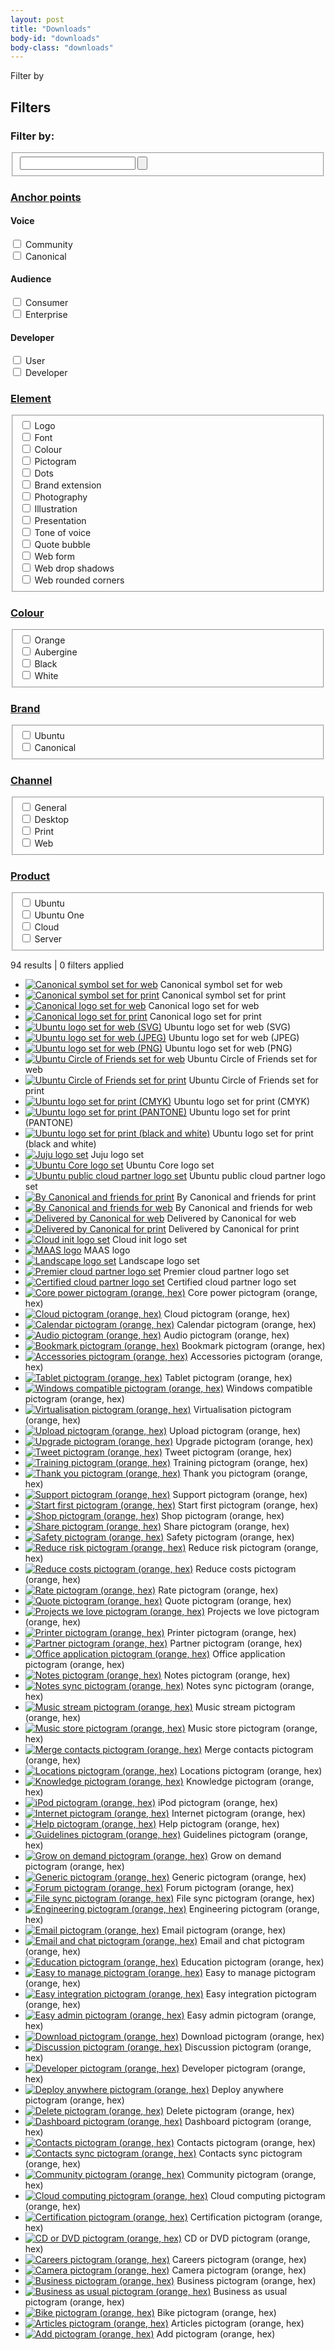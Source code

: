 ```yaml
---
layout: post
title: "Downloads"
body-id: "downloads"
body-class: "downloads"
---
```


<div class="row no-border">
<span class="filter-toggle">Filter by</span>
<div class="three-col filter">
<h2>Filters</h2>
<form id="form-filter-search" action="downloads" method="get" class="hidden">
<h3>Filter by:</h3>
<fieldset >
<input type="text" name="search" value="" />
<input type="submit" name="submit" value="" />
</fieldset>
</form>
<div id="accordion">
<h3><a href="downloads#">Anchor points</a></h3>
<div>
<h4>Voice</h4>
<input id="voice-community" type="checkbox" />
<label for="voice-community">Community</label><br/>
<input id="voice-canonical" type="checkbox" />
<label for="voice-canonical">Canonical</label><br/>

<h4>Audience</h4>
<input id="audience-consumer" type="checkbox" />
<label for="audience-consumer">Consumer</label><br/>
<input id="audience-enterprise" type="checkbox" />
<label for="audience-enterprise">Enterprise</label><br/>

<h4>Developer</h4>
<input id="developer-user" type="checkbox" />
<label for="developer-user">User</label><br/>
<input id="developer-developer" type="checkbox" />
<label for="developer-developer">Developer</label><br/>
</div>
<h3><a href="downloads#" class="slideless">Element</a></h3>
<div>
<fieldset>
<input id="element-logo" type="checkbox" />
<label for="element-logo">Logo</label><br/>
<input id="element-font" type="checkbox" />
<label for="element-font">Font</label><br/>
<input id="element-colour" type="checkbox" />
<label for="element-colour">Colour</label><br/>
<input id="element-pictogram" type="checkbox" />
<label for="element-pictogram">Pictogram</label><br/>
<input id="element-dots" type="checkbox" />
<label for="element-dots">Dots</label><br/>
<input id="element-extension" type="checkbox" />
<label for="element-extension">Brand extension</label><br/>
<input id="element-photography" type="checkbox" />
<label for="element-photography">Photography</label><br/>
<input id="element-illustration" type="checkbox" />
<label for="element-illustration">Illustration</label><br/>
<input id="element-presentation" type="checkbox" />
<label for="element-presentation">Presentation</label><br/>
<input id="element-voice" type="checkbox" />
<label for="element-voice">Tone of voice</label><br/>
<input id="element-bubble" type="checkbox" />
<label for="element-bubble">Quote bubble</label><br/>
<input id="element-form" type="checkbox" />
<label for="element-form">Web form</label><br/>
<input id="element-shadow" type="checkbox" />
<label for="element-shadow">Web drop shadows</label><br/>
<input id="element-corner" type="checkbox" />
<label for="element-corner">Web rounded corners</label><br/>
</fieldset>
</div>

<h3><a href="downloads#" class="slideless">Colour</a></h3>
<div>
<fieldset>
<input id="colour-orange" type="checkbox" />
<label for="colour-orange">Orange</label><br/>
<input id="colour-aubergine" type="checkbox" />
<label for="colour-aubergine">Aubergine</label><br/>
<input id="colour-black" type="checkbox" />
<label for="colour-black">Black</label><br/>
<input id="colour-white" type="checkbox" />
<label for="colour-white">White</label>
</fieldset>
</div>

<h3><a href="downloads#" class="slideless">Brand</a></h3>
<div>
<fieldset>
<input id="brand-ubuntu" type="checkbox" />
<label for="brand-ubuntu">Ubuntu</label><br/>
<input id="brand-canonical" type="checkbox" />
<label for="brand-canonical">Canonical</label>
</fieldset>
</div>

<h3><a href="downloads#" class="slideless">Channel</a></h3>
<div>
<fieldset>
<input id="channel-general" type="checkbox" />
<label for="channel-general">General</label><br/>
<input id="channel-desktop" type="checkbox" />
<label for="channel-desktop">Desktop</label><br/>
<input id="channel-print" type="checkbox" />
<label for="channel-print">Print</label><br/>
<input id="channel-web" type="checkbox" />
<label for="channel-web">Web</label>
</fieldset>
</div>

<h3><a href="downloads#" class="slideless">Product</a></h3>
<div>
<fieldset>
<input id="product-ubuntu" type="checkbox" />
<label for="product-ubuntu">Ubuntu</label><br/>
<input id="product-one" type="checkbox" />
<label for="product-one">Ubuntu One</label><br/>
<input id="product-cloud" type="checkbox" />
<label for="product-cloud">Cloud</label><br/>
<input id="product-server" type="checkbox" />
<label for="product-server">Server</label>
</fieldset>
</div>
</div>     </div>

<div id="loop-downloads" class="nine-col last-col">
<div id="loop-status" class="clearfix">
<p><span>94 results</span> | <span class="filters-total">0</span> filters applied</p>
<ol class="filters-list"></ol>
</div>
<ul class="loop-results clearfix">
<li><a href="https://assets.ubuntu.com/v1/d8a99c78-canonical-symbol-set-web.zip"><img src="https://assets.ubuntu.com/v1/40b8122a-logo-canonical_symbol-aubergine-hex-140x140.png" alt="Canonical symbol set for web" class="brand-canonical channel-web element-logo voice-canonical" /></a> Canonical symbol set for web</li>
<li><a href="https://assets.ubuntu.com/v1/4169a957-canonical-symbol-set-print.zip"><img src="https://assets.ubuntu.com/v1/40b8122a-logo-canonical_symbol-aubergine-hex-140x140.png" alt="Canonical symbol set for print" class="brand-canonical channel-print element-logo voice-canonical" /></a> Canonical symbol set for print</li>
<li><a href="https://assets.ubuntu.com/v1/97572090-canonical-logo-set-web.zip"><img src="https://assets.ubuntu.com/v1/3bcb5240-canonical-brandmark-thumb.png" alt="Canonical logo set for web" class="brand-canonical channel-web element-logo voice-canonical" /></a> Canonical logo set for web</li>
<li><a href="https://assets.ubuntu.com/v1/0200142f-canonical-logo-set-print.zip"><img src="https://assets.ubuntu.com/v1/3bcb5240-canonical-brandmark-thumb.png" alt="Canonical logo set for print" class="brand-canonical channel-print element-logo voice-canonical" /></a> Canonical logo set for print</li>
<li><a href="https://assets.ubuntu.com/v1/dadd6478-ubuntu-logo-set-svg-web.zip"><img src="https://assets.ubuntu.com/v1/048f7fde-ubuntu_black-orange_hex.jpg" alt="Ubuntu logo set for web (SVG)" class="brand-ubuntu channel-web element-logo product-ubuntu" /></a> Ubuntu logo set for web (SVG)</li>
<li><a href="https://assets.ubuntu.com/v1/37139f5f-ubuntu-logo-set-jpeg-web.zip"><img src="https://assets.ubuntu.com/v1/048f7fde-ubuntu_black-orange_hex.jpg" alt="Ubuntu logo set for web (JPEG)" class="brand-ubuntu channel-web element-logo product-ubuntu" /></a> Ubuntu logo set for web (JPEG)</li>
<li><a href="https://assets.ubuntu.com/v1/e34596a3-ubuntu-logo-set-png-web.zip"><img src="https://assets.ubuntu.com/v1/048f7fde-ubuntu_black-orange_hex.jpg" alt="Ubuntu logo set for web (PNG)" class="brand-ubuntu channel-web element-logo product-ubuntu" /></a> Ubuntu logo set for web (PNG)</li>
<li><a href="https://assets.ubuntu.com/v1/e7f5fd54-circle-of-friends-set-web.zip"><img src="https://assets.ubuntu.com/v1/1be42010-cof_orange_hex.jpg" alt="Ubuntu Circle of Friends set for web" class="brand-ubuntu channel-web element-logo product-ubuntu" /></a> Ubuntu Circle of Friends set for web</li>
<li><a href="https://assets.ubuntu.com/v1/7a0afc53-circle-of-friends-set-print.zip"><img src="https://assets.ubuntu.com/v1/1be42010-cof_orange_hex.jpg" alt="Ubuntu Circle of Friends set for print" class="brand-ubuntu channel-print element-logo product-ubuntu" /></a> Ubuntu Circle of Friends set for print</li>
<li><a href="https://assets.ubuntu.com/v1/7b35e0e0-ubuntu-logo-set-cmyk-print.zip"><img src="https://assets.ubuntu.com/v1/7426ea30-ubuntu-logo-set.png" alt="Ubuntu logo set for print (CMYK)" class="brand-ubuntu element-logo product-ubuntu" /></a> Ubuntu logo set for print (CMYK)</li>
<li><a href="https://assets.ubuntu.com/v1/d2e261d0-ubuntu-logo-set-pantone-print.zip"><img src="https://assets.ubuntu.com/v1/7426ea30-ubuntu-logo-set.png" alt="Ubuntu logo set for print (PANTONE)" class="brand-ubuntu channel-print element-logo product-ubuntu" /></a> Ubuntu logo set for print (PANTONE)</li>
<li><a href="https://assets.ubuntu.com/v1/6795cc2e-ubuntu-logo-set-black-white-print.zip"><img src="https://assets.ubuntu.com/v1/cedf583d-ubuntu-logo-set-black.png" alt="Ubuntu logo set for print (black and white)" class="brand-ubuntu channel-print colour-black colour-white element-logo product-ubuntu" /></a> Ubuntu logo set for print (black and white)</li>
<li><a href="https://assets.ubuntu.com/v1/a14dcb39-6a.-JUJU_BRANDMARK_AW.zip"><img src="https://assets.ubuntu.com/v1/4a98c944-juju_black-orange_hex.png" alt="Juju logo set" class="audience-enterprise channel-print channel-web element-logo voice-canonical" /></a> Juju logo set</li>
<li><a href="https://assets.ubuntu.com/v1/46a54d90-UBUNTU_CORE_LOGO.zip"><img src="https://assets.ubuntu.com/v1/1519d940-core_black-orange_st_hex.png" alt="Ubuntu Core logo set" class="audience-enterprise brand-ubuntu channel-print channel-web colour-black colour-orange colour-white developer-developer element-logo element-pictogram product-ubuntu product-cloud voice-canonical" /></a> Ubuntu Core logo set</li>
<li><a href="https://assets.ubuntu.com/v1/d1a3fc28-public_cloud_partner.zip"><img src="https://assets.ubuntu.com/v1/4a3d54c7-public_cloud_partner_hex.gif" alt="Ubuntu public cloud partner logo set" class="audience-enterprise brand-ubuntu channel-print channel-web colour-orange colour-white element-extension element-logo product-cloud voice-canonical" /></a> Ubuntu public cloud partner logo set</li>
<li><a href="https://assets.ubuntu.com/v1/cce4bc47-by-Canonical-and-friends-print.zip"><img src="https://assets.ubuntu.com/v1/36911e04-canonical-friends_orange_hex-140x140.jpg" alt="By Canonical and friends for print" class="audience-consumer audience-enterprise brand-canonical brand-ubuntu channel-desktop channel-general channel-print colour-black colour-orange colour-white developer-developer developer-user element-logo voice-canonical voice-community" /></a> By Canonical and friends for print</li>
<li><a href="https://assets.ubuntu.com/v1/0da538f8-by-Canonical-and-friends-web.zip"><img src="https://assets.ubuntu.com/v1/36911e04-canonical-friends_orange_hex-140x140.jpg" alt="By Canonical and friends for web" class="audience-consumer audience-enterprise brand-canonical brand-ubuntu channel-desktop channel-general channel-web colour-black colour-orange colour-white developer-developer developer-user element-logo product-ubuntu voice-canonical voice-community" /></a> By Canonical and friends for web</li>
<li><a href="https://assets.ubuntu.com/v1/d0a6795d-delivered-by-canonical-for-web-2.zip"><img src="https://assets.ubuntu.com/v1/c7e94712-delivered-by_orange_hex1-140x140.png" alt="Delivered by Canonical for web" class="audience-consumer audience-enterprise brand-canonical brand-ubuntu channel-desktop channel-general channel-web colour-black colour-orange colour-white developer-developer developer-user element-logo voice-canonical voice-community" /></a> Delivered by Canonical for web</li>
<li><a href="https://assets.ubuntu.com/v1/332c8e90-delivered-by-canonical-for-print.zip"><img src="https://assets.ubuntu.com/v1/c7e94712-delivered-by_orange_hex1-140x140.png" alt="Delivered by Canonical for print" class="audience-consumer audience-enterprise brand-canonical brand-ubuntu channel-desktop channel-general channel-print colour-black colour-orange colour-white developer-developer developer-user element-logo voice-canonical voice-community" /></a> Delivered by Canonical for print</li>
<li><a href="https://assets.ubuntu.com/v1/16745b83-cloud-init-logo.zip"><img src="https://assets.ubuntu.com/v1/16175fab-cloud-init-logo-140x140.gif" alt="Cloud init logo set" class="audience-enterprise brand-ubuntu channel-print channel-web colour-black colour-orange colour-white developer-developer element-logo product-cloud voice-community" /></a> Cloud init logo set</li>
<li><a href="https://assets.ubuntu.com/v1/b5728928-MAAS_orange_white_horizontal_hex1.svg"><img src="https://assets.ubuntu.com/v1/b5728928-MAAS_orange_white_horizontal_hex1.svg" alt="MAAS logo" class="audience-enterprise brand-ubuntu channel-web colour-orange colour-white element-logo product-cloud" /></a> MAAS logo</li>
<li><a href="https://assets.ubuntu.com/v1/9005f7df-11.-LANDSCAPE_LOGO_AW.zip"><img src="https://assets.ubuntu.com/v1/c4262363-landscape_orange_hex.png" alt="Landscape logo set" class="audience-enterprise channel-print channel-web element-logo voice-canonical" /></a> Landscape logo set</li>
<li><a href="https://assets.ubuntu.com/v1/f943bd68-Premier_cloud_partner.zip"><img src="https://assets.ubuntu.com/v1/58eb7b72-premier_cloud_partner_hex-140x140.png" alt="Premier cloud partner logo set" class="audience-enterprise brand-ubuntu channel-print channel-web element-extension element-logo product-cloud voice-canonical" /></a> Premier cloud partner logo set</li>
<li><a href="https://assets.ubuntu.com/v1/cab126fd-Certified_cloud_partner.zip"><img src="https://assets.ubuntu.com/v1/fdb6fbf9-certified_cloud_partner_hex-140x140.png" alt="Certified cloud partner logo set" class="audience-enterprise brand-ubuntu channel-print channel-web element-extension element-logo product-cloud voice-canonical" /></a> Certified cloud partner logo set</li>
<li><a href="https://assets.ubuntu.com/v1/f68d8303-pictogram-core_power-orange.svg"><img src="https://assets.ubuntu.com/v1/f68d8303-pictogram-core_power-orange.svg" alt="Core power pictogram (orange, hex)" class="channel-general colour-orange element-pictogram" /></a> Core power pictogram (orange, hex)</li>
<li><a href="https://assets.ubuntu.com/v1/69eecceb-pictogram-cloud-orange.svg"><img src="https://assets.ubuntu.com/v1/69eecceb-pictogram-cloud-orange.svg" title="Cloud pictogram (orange, hex)" alt="Cloud pictogram (orange, hex)" class="channel-general colour-orange element-pictogram" alt="Cloud pictogram (orange, hex)" /></a> Cloud pictogram (orange, hex)</li>
<li><a href="https://assets.ubuntu.com/v1/b66d7752-pictogram-calendar-orange.svg"><img src="https://assets.ubuntu.com/v1/b66d7752-pictogram-calendar-orange.svg" alt="Calendar pictogram (orange, hex)" class="channel-general colour-orange element-pictogram" /></a> Calendar pictogram (orange, hex)</li>
<li><a href="https://assets.ubuntu.com/v1/aec4e944-pictogram-audio-orange.svg"><img src="https://assets.ubuntu.com/v1/aec4e944-pictogram-audio-orange.svg" alt="Audio pictogram (orange, hex)" class="channel-general colour-orange element-pictogram" /></a> Audio pictogram (orange, hex)</li>
<li><a href="https://assets.ubuntu.com/v1/5f075201-pictogram-bookmark-orange.svg"><img src="https://assets.ubuntu.com/v1/5f075201-pictogram-bookmark-orange.svg" alt="Bookmark pictogram (orange, hex)" class="channel-general colour-orange element-pictogram" /></a> Bookmark pictogram (orange, hex)</li>
<li><a href="https://assets.ubuntu.com/v1/b1bb4879-pictogram-accessories-orange.svg"><img src="https://assets.ubuntu.com/v1/b1bb4879-pictogram-accessories-orange.svg" alt="Accessories pictogram (orange, hex)" class="brand-ubuntu channel-general colour-orange element-pictogram" /></a> Accessories pictogram (orange, hex)</li>
<li><a href="https://assets.ubuntu.com/v1/223ea29f-pictogram-tablet-orange.svg"><img src="https://assets.ubuntu.com/v1/223ea29f-pictogram-tablet-orange.svg" alt="Tablet pictogram (orange, hex)" class="channel-web colour-orange element-pictogram" /></a> Tablet pictogram (orange, hex)</li>
<li><a href="https://assets.ubuntu.com/v1/d7c810c6-pictogram-windows_compatible-orange.svg"><img src="https://assets.ubuntu.com/v1/d7c810c6-pictogram-windows_compatible-orange.svg" alt="Windows compatible pictogram (orange, hex)" class="channel-web colour-orange element-pictogram" /></a> Windows compatible pictogram (orange, hex)</li>
<li><a href="https://assets.ubuntu.com/v1/879c852e-pictogram-virtualisation.svg"><img src="https://assets.ubuntu.com/v1/879c852e-pictogram-virtualisation.svg" alt="Virtualisation pictogram (orange, hex)" class="channel-web colour-orange element-pictogram" /></a> Virtualisation pictogram (orange, hex)</li>
<li><a href="https://assets.ubuntu.com/v1/2ffbc5f2-pictogram-upload-orange.svg"><img src="https://assets.ubuntu.com/v1/2ffbc5f2-pictogram-upload-orange.svg" alt="Upload pictogram (orange, hex)" class="channel-web colour-orange element-pictogram" /></a> Upload pictogram (orange, hex)</li>
<li><a href="https://assets.ubuntu.com/v1/f4080033-pictogram-upgrade-orange.svg"><img src="https://assets.ubuntu.com/v1/f4080033-pictogram-upgrade-orange.svg" alt="Upgrade pictogram (orange, hex)" class="channel-web colour-orange element-pictogram" /></a> Upgrade pictogram (orange, hex)</li>
<li><a href="https://assets.ubuntu.com/v1/3083604b-pictogram-tweet-orange.svg"><img src="https://assets.ubuntu.com/v1/3083604b-pictogram-tweet-orange.svg" alt="Tweet pictogram (orange, hex)" class="channel-web colour-orange element-pictogram" /></a> Tweet pictogram (orange, hex)</li>
<li><a href="https://assets.ubuntu.com/v1/6b053d72-pictogram-training-orange.svg"><img src="https://assets.ubuntu.com/v1/6b053d72-pictogram-training-orange.svg" alt="Training pictogram (orange, hex)" class="channel-web colour-orange element-pictogram" /></a> Training pictogram (orange, hex)</li>
<li><a href="https://assets.ubuntu.com/v1/b51433a2-pictogram-thank_you-orange.svg"><img src="https://assets.ubuntu.com/v1/b51433a2-pictogram-thank_you-orange.svg" alt="Thank you pictogram (orange, hex)" class="channel-web colour-orange element-pictogram" /></a> Thank you pictogram (orange, hex)</li>
<li><a href="https://assets.ubuntu.com/v1/e60711e6-pictogram-support-orange.svg"><img src="https://assets.ubuntu.com/v1/e60711e6-pictogram-support-orange.svg" alt="Support pictogram (orange, hex)" class="channel-web colour-orange element-pictogram" /></a> Support pictogram (orange, hex)</li>
<li><a href="https://assets.ubuntu.com/v1/598ccd75-pictogram-start_first-orange.svg"><img src="https://assets.ubuntu.com/v1/598ccd75-pictogram-start_first-orange.svg" alt="Start first pictogram (orange, hex)" class="channel-web colour-orange element-pictogram" /></a> Start first pictogram (orange, hex)</li>
<li><a href="https://assets.ubuntu.com/v1/e70884db-pictogram-shop-orange.svg"><img src="https://assets.ubuntu.com/v1/e70884db-pictogram-shop-orange.svg" alt="Shop pictogram (orange, hex)" class="channel-web colour-orange element-pictogram" /></a> Shop pictogram (orange, hex)</li>
<li><a href="https://assets.ubuntu.com/v1/85d219a8-pictogram-share-orange.svg"><img src="https://assets.ubuntu.com/v1/85d219a8-pictogram-share-orange.svg" alt="Share pictogram (orange, hex)" class="channel-web colour-orange element-pictogram" /></a> Share pictogram (orange, hex)</li>
<li><a href="https://assets.ubuntu.com/v1/16e21217-pictogram-safety-orange.svg"><img src="https://assets.ubuntu.com/v1/16e21217-pictogram-safety-orange.svg" alt="Safety pictogram (orange, hex)" class="channel-web colour-orange element-pictogram" /></a> Safety pictogram (orange, hex)</li>
<li><a href="https://assets.ubuntu.com/v1/67d43e01-pictogram-reduce_risk-orange.svg"><img src="https://assets.ubuntu.com/v1/67d43e01-pictogram-reduce_risk-orange.svg" alt="Reduce risk pictogram (orange, hex)" class="channel-web colour-orange element-pictogram" /></a> Reduce risk pictogram (orange, hex)</li>
<li><a href="https://assets.ubuntu.com/v1/b5d0d631-pictogram-reduce_costs-orange.svg"><img src="https://assets.ubuntu.com/v1/b5d0d631-pictogram-reduce_costs-orange.svg" alt="Reduce costs pictogram (orange, hex)" class="channel-web colour-orange element-pictogram" /></a> Reduce costs pictogram (orange, hex)</li>
<li><a href="https://assets.ubuntu.com/v1/488a496b-pictogram-rate-orange.svg"><img src="https://assets.ubuntu.com/v1/488a496b-pictogram-rate-orange.svg" alt="Rate pictogram (orange, hex)" class="channel-web colour-orange element-pictogram" /></a> Rate pictogram (orange, hex)</li>
<li><a href="https://assets.ubuntu.com/v1/4cf926fd-pictogram-quote-orange.svg"><img src="https://assets.ubuntu.com/v1/4cf926fd-pictogram-quote-orange.svg" alt="Quote pictogram (orange, hex)" class="channel-web colour-orange element-pictogram element-bubble" /></a> Quote pictogram (orange, hex)</li>
<li><a href="https://assets.ubuntu.com/v1/9cdbc37a-pictogram-projects_we_love-orange.svg"><img src="https://assets.ubuntu.com/v1/9cdbc37a-pictogram-projects_we_love-orange.svg" alt="Projects we love pictogram (orange, hex)" class="channel-web colour-orange element-pictogram" /></a> Projects we love pictogram (orange, hex)</li>
<li><a href="https://assets.ubuntu.com/v1/7dc9afb1-pictogram-printer-orange.svg"><img src="https://assets.ubuntu.com/v1/7dc9afb1-pictogram-printer-orange.svg" alt="Printer pictogram (orange, hex)" class="channel-web colour-orange element-pictogram" /></a> Printer pictogram (orange, hex)</li>
<li><a href="https://assets.ubuntu.com/v1/f6dcc14d-pictogram-partner-orange.svg"><img src="https://assets.ubuntu.com/v1/f6dcc14d-pictogram-partner-orange.svg" alt="Partner pictogram (orange, hex)" class="channel-web colour-orange element-pictogram" /></a> Partner pictogram (orange, hex)</li>
<li><a href="https://assets.ubuntu.com/v1/d40d2839-pictogram-office_application-orange.svg"><img src="https://assets.ubuntu.com/v1/d40d2839-pictogram-office_application-orange.svg" alt="Office application pictogram (orange, hex)" class="channel-web colour-orange element-pictogram" /></a> Office application pictogram (orange, hex)</li>
<li><a href="https://assets.ubuntu.com/v1/70fe4340-pictogram-notes-orange.svg"><img src="https://assets.ubuntu.com/v1/70fe4340-pictogram-notes-orange.svg" alt="Notes pictogram (orange, hex)" class="channel-web colour-orange element-pictogram" /></a> Notes pictogram (orange, hex)</li>
<li><a href="https://assets.ubuntu.com/v1/e233b34b-pictogram-notes_sync-orange.svg"><img src="https://assets.ubuntu.com/v1/e233b34b-pictogram-notes_sync-orange.svg" alt="Notes sync pictogram (orange, hex)" class="channel-web colour-orange element-pictogram" /></a> Notes sync pictogram (orange, hex)</li>
<li><a href="https://assets.ubuntu.com/v1/f0bca6b1-pictogram-music_stream-orange.svg"><img src="https://assets.ubuntu.com/v1/f0bca6b1-pictogram-music_stream-orange.svg" alt="Music stream pictogram (orange, hex)" class="channel-web colour-orange element-pictogram" /></a> Music stream pictogram (orange, hex)</li>
<li><a href="https://assets.ubuntu.com/v1/805259c8-pictogram-music_store-orange.svg"><img src="https://assets.ubuntu.com/v1/805259c8-pictogram-music_store-orange.svg" alt="Music store pictogram (orange, hex)" class="channel-web colour-orange element-pictogram" /></a> Music store pictogram (orange, hex)</li>
<li><a href="https://assets.ubuntu.com/v1/cda9b77e-pictogram-merge_contacts-orange.svg"><img src="https://assets.ubuntu.com/v1/cda9b77e-pictogram-merge_contacts-orange.svg" alt="Merge contacts pictogram (orange, hex)" class="channel-web colour-orange element-pictogram" /></a> Merge contacts pictogram (orange, hex)</li>
<li><a href="https://assets.ubuntu.com/v1/c717efde-pictogram-locations-orange.svg"><img src="https://assets.ubuntu.com/v1/c717efde-pictogram-locations-orange.svg" alt="Locations pictogram (orange, hex)" class="channel-web colour-orange element-pictogram" /></a> Locations pictogram (orange, hex)</li>
<li><a href="https://assets.ubuntu.com/v1/4ab63f20-pictogram-knowledge-orange.svg"><img src="https://assets.ubuntu.com/v1/4ab63f20-pictogram-knowledge-orange.svg" alt="Knowledge pictogram (orange, hex)" class="channel-web colour-orange element-pictogram" /></a> Knowledge pictogram (orange, hex)</li>
<li><a href="https://assets.ubuntu.com/v1/b7e683d8-pictogram-ipod-orange.svg"><img src="https://assets.ubuntu.com/v1/b7e683d8-pictogram-ipod-orange.svg" alt="iPod pictogram (orange, hex)" class="channel-web colour-orange element-pictogram" /></a> iPod pictogram (orange, hex)</li>
<li><a href="https://assets.ubuntu.com/v1/c37a4f6c-pictogram-internet-orange.svg"><img src="https://assets.ubuntu.com/v1/c37a4f6c-pictogram-internet-orange.svg" alt="Internet pictogram (orange, hex)" class="channel-web colour-orange element-pictogram" /></a> Internet pictogram (orange, hex)</li>
<li><a href="https://assets.ubuntu.com/v1/90eb86bf-pictogram-help-orange.svg"><img src="https://assets.ubuntu.com/v1/90eb86bf-pictogram-help-orange.svg" alt="Help pictogram (orange, hex)" class="channel-web colour-orange element-pictogram" /></a> Help pictogram (orange, hex)</li>
<li><a href="https://assets.ubuntu.com/v1/9c92c6f2-pictogram-guidelines-orange.svg"><img src="https://assets.ubuntu.com/v1/9c92c6f2-pictogram-guidelines-orange.svg" alt="Guidelines pictogram (orange, hex)" class="channel-web colour-orange element-pictogram" /></a> Guidelines pictogram (orange, hex)</li>
<li><a href="https://assets.ubuntu.com/v1/2e434aff-pictogram-grow_on_demand-orange.svg"><img src="https://assets.ubuntu.com/v1/2e434aff-pictogram-grow_on_demand-orange.svg" alt="Grow on demand pictogram (orange, hex)" class="channel-web colour-orange element-pictogram" /></a> Grow on demand pictogram (orange, hex)</li>
<li><a href="https://assets.ubuntu.com/v1/74d4b94c-pictogram-generic-orange.svg"><img src="https://assets.ubuntu.com/v1/74d4b94c-pictogram-generic-orange.svg" alt="Generic pictogram (orange, hex)" class="channel-web colour-orange element-pictogram" /></a> Generic pictogram (orange, hex)</li>
<li><a href="https://assets.ubuntu.com/v1/ea1bf517-pictogram-forum-orange.svg"><img src="https://assets.ubuntu.com/v1/ea1bf517-pictogram-forum-orange.svg" alt="Forum pictogram (orange, hex)" class="channel-web colour-orange element-pictogram" /></a> Forum pictogram (orange, hex)</li>
<li><a href="https://assets.ubuntu.com/v1/0bd11872-pictogram-file_sync-orange.svg"><img src="https://assets.ubuntu.com/v1/0bd11872-pictogram-file_sync-orange.svg" alt="File sync pictogram (orange, hex)" class="channel-web colour-orange element-pictogram" /></a> File sync pictogram (orange, hex)</li>
<li><a href="https://assets.ubuntu.com/v1/dc4aeceb-pictogram-engineering-orange.svg"><img src="https://assets.ubuntu.com/v1/dc4aeceb-pictogram-engineering-orange.svg" alt="Engineering pictogram (orange, hex)" class="channel-web colour-orange element-pictogram" /></a> Engineering pictogram (orange, hex)</li>
<li><a href="https://assets.ubuntu.com/v1/b6c00bf6-pictogram-email-orange.svg"><img src="https://assets.ubuntu.com/v1/b6c00bf6-pictogram-email-orange.svg" alt="Email pictogram (orange, hex)" class="channel-web colour-orange element-pictogram" /></a> Email pictogram (orange, hex)</li>
<li><a href="https://assets.ubuntu.com/v1/924e4fba-pictogram-email_and_chat-orange.svg"><img src="https://assets.ubuntu.com/v1/924e4fba-pictogram-email_and_chat-orange.svg" alt="Email and chat pictogram (orange, hex)" class="channel-web colour-orange element-pictogram" /></a> Email and chat pictogram (orange, hex)</li>
<li><a href="https://assets.ubuntu.com/v1/71e85375-pictogram-education-orange.svg"><img src="https://assets.ubuntu.com/v1/71e85375-pictogram-education-orange.svg" alt="Education pictogram (orange, hex)" class="channel-web colour-orange element-pictogram" /></a> Education pictogram (orange, hex)</li>
<li><a href="https://assets.ubuntu.com/v1/0cec0c83-pictogram-easy_to_manage-orange.svg"><img src="https://assets.ubuntu.com/v1/0cec0c83-pictogram-easy_to_manage-orange.svg" alt="Easy to manage pictogram (orange, hex)" class="channel-web colour-orange element-pictogram" /></a> Easy to manage pictogram (orange, hex)</li>
<li><a href="https://assets.ubuntu.com/v1/ed9b8473-pictogram-easy_integration-orange.svg"><img src="https://assets.ubuntu.com/v1/ed9b8473-pictogram-easy_integration-orange.svg" alt="Easy integration pictogram (orange, hex)" class="channel-web colour-orange element-pictogram" /></a> Easy integration pictogram (orange, hex)</li>
<li><a href="https://assets.ubuntu.com/v1/225595a1-pictogram-easy_admin-orange.svg"><img src="https://assets.ubuntu.com/v1/225595a1-pictogram-easy_admin-orange.svg" alt="Easy admin pictogram (orange, hex)" class="channel-web colour-orange element-pictogram" /></a> Easy admin pictogram (orange, hex)</li>
<li><a href="https://assets.ubuntu.com/v1/b2e5de7f-pictogram-download-orange.svg"><img src="https://assets.ubuntu.com/v1/b2e5de7f-pictogram-download-orange.svg" alt="Download pictogram (orange, hex)" class="channel-web colour-orange element-pictogram" /></a> Download pictogram (orange, hex)</li>
<li><a href="https://assets.ubuntu.com/v1/6e4b0350-pictogram-discussion-orange.svg"><img src="https://assets.ubuntu.com/v1/6e4b0350-pictogram-discussion-orange.svg" alt="Discussion pictogram (orange, hex)" class="channel-web colour-orange element-pictogram" /></a> Discussion pictogram (orange, hex)</li>
<li><a href="https://assets.ubuntu.com/v1/16a9aa26-pictogram-developer-orange.svg"><img src="https://assets.ubuntu.com/v1/16a9aa26-pictogram-developer-orange.svg" alt="Developer pictogram (orange, hex)" class="channel-web colour-orange element-pictogram" /></a> Developer pictogram (orange, hex)</li>
<li><a href="https://assets.ubuntu.com/v1/86e32804-pictogram-deploy_anywhere-orange.svg"><img src="https://assets.ubuntu.com/v1/86e32804-pictogram-deploy_anywhere-orange.svg" alt="Deploy anywhere pictogram (orange, hex)" class="channel-web colour-orange element-pictogram" /></a> Deploy anywhere pictogram (orange, hex)</li>
<li><a href="https://assets.ubuntu.com/v1/c363f7d1-pictogram-delete-orange.svg"><img src="https://assets.ubuntu.com/v1/c363f7d1-pictogram-delete-orange.svg" alt="Delete pictogram (orange, hex)" class="channel-web colour-orange element-pictogram" /></a> Delete pictogram (orange, hex)</li>
<li><a href="https://assets.ubuntu.com/v1/97d06095-pictogram-dashboard-orange.svg"><img src="https://assets.ubuntu.com/v1/97d06095-pictogram-dashboard-orange.svg" alt="Dashboard pictogram (orange, hex)" class="channel-web colour-orange element-pictogram" /></a> Dashboard pictogram (orange, hex)</li>
<li><a href="https://assets.ubuntu.com/v1/53c87486-pictogram-contacts-orange.svg"><img src="https://assets.ubuntu.com/v1/53c87486-pictogram-contacts-orange.svg" alt="Contacts pictogram (orange, hex)" class="channel-web colour-orange element-pictogram" /></a> Contacts pictogram (orange, hex)</li>
<li><a href="https://assets.ubuntu.com/v1/355c6d3b-pictogram-contacts_sync-orange.svg"><img src="https://assets.ubuntu.com/v1/355c6d3b-pictogram-contacts_sync-orange.svg" alt="Contacts sync pictogram (orange, hex)" class="channel-web colour-orange element-pictogram" /></a> Contacts sync pictogram (orange, hex)</li>
<li><a href="https://assets.ubuntu.com/v1/647f1ae7-pictogram-community-orange.svg"><img src="https://assets.ubuntu.com/v1/647f1ae7-pictogram-community-orange.svg" alt="Community pictogram (orange, hex)" class="channel-web colour-orange element-pictogram" /></a> Community pictogram (orange, hex)</li>
<li><a href="https://assets.ubuntu.com/v1/81ed1bc9-pictogram-cloud_computing-orange.svg"><img src="https://assets.ubuntu.com/v1/81ed1bc9-pictogram-cloud_computing-orange.svg" alt="Cloud computing pictogram (orange, hex)" class="channel-web colour-orange element-pictogram" /></a> Cloud computing pictogram (orange, hex)</li>
<li><a href="https://assets.ubuntu.com/v1/ccd29831-pictogram-certification-orange.svg"><img src="https://assets.ubuntu.com/v1/ccd29831-pictogram-certification-orange.svg" alt="Certification pictogram (orange, hex)" class="channel-web colour-orange element-pictogram" /></a> Certification pictogram (orange, hex)</li>
<li><a href="https://assets.ubuntu.com/v1/b4d4a3c6-pictogram-cd_dvd-orange.svg"><img src="https://assets.ubuntu.com/v1/b4d4a3c6-pictogram-cd_dvd-orange.svg" alt="CD or DVD pictogram (orange, hex)" class="channel-web colour-orange element-pictogram" /></a> CD or DVD pictogram (orange, hex)</li>
<li><a href="https://assets.ubuntu.com/v1/fff3a3d9-pictogram-careers-orange.svg"><img src="https://assets.ubuntu.com/v1/fff3a3d9-pictogram-careers-orange.svg" alt="Careers pictogram (orange, hex)" class="channel-web colour-orange element-pictogram" /></a> Careers pictogram (orange, hex)</li>
<li><a href="https://assets.ubuntu.com/v1/31ee0159-pictogram-camera-orange.svg"><img src="https://assets.ubuntu.com/v1/31ee0159-pictogram-camera-orange.svg" alt="Camera pictogram (orange, hex)" class="channel-web colour-orange element-pictogram" /></a> Camera pictogram (orange, hex)</li>
<li><a href="https://assets.ubuntu.com/v1/a840a864-pictogram-business-orange.svg"><img src="https://assets.ubuntu.com/v1/a840a864-pictogram-business-orange.svg" alt="Business pictogram (orange, hex)" class="channel-web colour-orange element-pictogram" /></a> Business pictogram (orange, hex)</li>
<li><a href="https://assets.ubuntu.com/v1/d11d6d3d-pictogram-business_as_usual-orange.svg"><img src="https://assets.ubuntu.com/v1/d11d6d3d-pictogram-business_as_usual-orange.svg" alt="Business as usual pictogram (orange, hex)" class="channel-web colour-orange element-pictogram" /></a> Business as usual pictogram (orange, hex)</li>
<li><a href="https://assets.ubuntu.com/v1/5adac81f-pictogram-bike-orange.svg"><img src="https://assets.ubuntu.com/v1/5adac81f-pictogram-bike-orange.svg" alt="Bike pictogram (orange, hex)" class="channel-web colour-orange element-pictogram" /></a> Bike pictogram (orange, hex)</li>
<li><a href="https://assets.ubuntu.com/v1/be2aa3c6-pictogram-articles-orange.svg"><img src="https://assets.ubuntu.com/v1/be2aa3c6-pictogram-articles-orange.svg" alt="Articles pictogram (orange, hex)" class="channel-web colour-orange element-pictogram" /></a> Articles pictogram (orange, hex)</li>
<li><a href="https://assets.ubuntu.com/v1/85d8870e-pictogram-add-orange.svg"><img src="https://assets.ubuntu.com/v1/85d8870e-pictogram-add-orange.svg" alt="Add pictogram (orange, hex)" class="channel-web colour-orange element-pictogram" /></a> Add pictogram (orange, hex)</li>
</ul>     </div>
</div>
